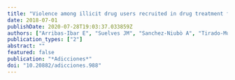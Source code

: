 ```yaml
---
title: "Violence among illicit drug users recruited in drug treatment facilities."
date: 2018-07-01
publishDate: 2020-07-28T19:03:37.033859Z
authors: ["Arribas-Ibar E", "Suelves JM", "Sanchez-Niubò A", "Tirado-Muñoz J", "Domingo-Salvany A", "Brugal MT"]
publication_types: ["2"]
abstract: ""
featured: false
publication: "*Adicciones*"
doi: "10.20882/adicciones.988"
---
```


